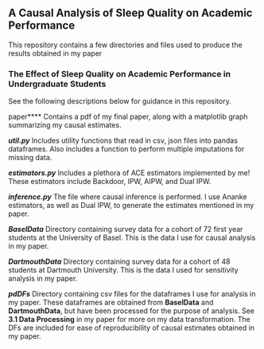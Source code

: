 ## A Causal Analysis of Sleep Quality on Academic Performance

This repository contains a few directories and files used to produce the results obtained in my paper

### The Effect of Sleep Quality on Academic Performance in Undergraduate Students

See the following descriptions below for guidance in this repository.

paper****
Contains a pdf of my final paper, along with a matplotlib graph summarizing my causal estimates.

***util.py***
Includes utility functions that read in csv, json files into pandas dataframes. Also includes a function to perform multiple imputations for missing data.

***estimators.py*** 
Includes a plethora of ACE estimators implemented by me! These estimators include Backdoor, IPW, AIPW, and Dual IPW.

***inference.py***
The file where causal inference is performed. I use Ananke estimators, as well as Dual IPW, to generate the estimates mentioned in my paper.

***BaselData***
Directory containing survey data for a cohort of 72 first year students at the University of Basel. This is the data I use for causal analysis in my paper.

***DartmouthData***
Directory containing survey data for a cohort of 48 students at Dartmouth University. This is the data I used for sensitivity analysis in my paper.

***pdDFs***
Directory containing csv files for the dataframes I use for analysis in my paper. These dataframes are obtained from **BaselData** and **DartmouthData**, but have been processed for the purpose of analysis. See **3.1 Data Processing** in my paper for more on my data transformation. The DFs are included for ease of reproducibility of causal estimates obtained in my paper.
